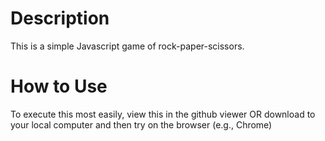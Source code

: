 # Description
This is a simple Javascript game of rock-paper-scissors. 

# How to Use
To execute this most easily, view this in the github viewer OR download to your local computer and then try on the browser (e.g., Chrome)
